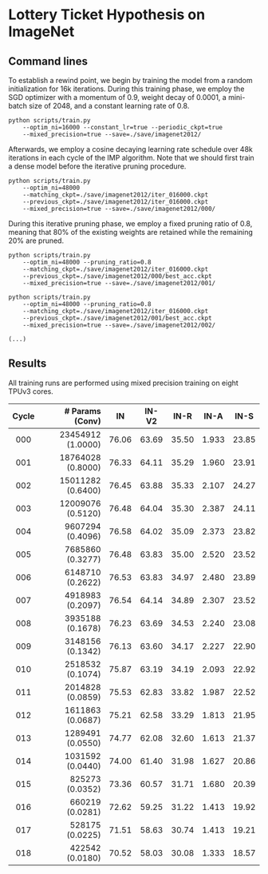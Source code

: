 # Lottery Ticket Hypothesis on ImageNet

## Command lines

To establish a rewind point, we begin by training the model from a random initialization for 16k iterations. During this training phase, we employ the SGD optimizer with a momentum of 0.9, weight decay of 0.0001, a mini-batch size of 2048, and a constant learning rate of 0.8. 
```
python scripts/train.py
    --optim_ni=16000 --constant_lr=true --periodic_ckpt=true
    --mixed_precision=true --save=./save/imagenet2012/
```

Afterwards, we employ a cosine decaying learning rate schedule over 48k iterations in each cycle of the IMP algorithm. Note that we should first train a dense model before the iterative pruning procedure.
```
python scripts/train.py
    --optim_ni=48000
    --matching_ckpt=./save/imagenet2012/iter_016000.ckpt
    --previous_ckpt=./save/imagenet2012/iter_016000.ckpt
    --mixed_precision=true --save=./save/imagenet2012/000/
```


During this iterative pruning phase, we employ a fixed pruning ratio of 0.8, meaning that 80% of the existing weights are retained while the remaining 20% are pruned.
```
python scripts/train.py
    --optim_ni=48000 --pruning_ratio=0.8
    --matching_ckpt=./save/imagenet2012/iter_016000.ckpt
    --previous_ckpt=./save/imagenet2012/000/best_acc.ckpt
    --mixed_precision=true --save=./save/imagenet2012/001/

python scripts/train.py
    --optim_ni=48000 --pruning_ratio=0.8
    --matching_ckpt=./save/imagenet2012/iter_016000.ckpt
    --previous_ckpt=./save/imagenet2012/001/best_acc.ckpt
    --mixed_precision=true --save=./save/imagenet2012/002/

(...)
```

## Results
All training runs are performed using mixed precision training on eight TPUv3 cores.

| Cycle | # Params (Conv)   | IN    | IN-V2 | IN-R  | IN-A  | IN-S  |
| :-:   | -:                | :-:   | :-:   | :-:   | :-:   | :-:   |
| 000   | 23454912 (1.0000) | 76.06 | 63.69 | 35.50 | 1.933 | 23.85 |
| 001   | 18764028 (0.8000) | 76.33 | 64.11 | 35.29 | 1.960 | 23.91 |
| 002   | 15011282 (0.6400) | 76.45 | 63.88 | 35.33 | 2.107 | 24.27 |
| 003   | 12009076 (0.5120) | 76.48 | 64.04 | 35.30 | 2.387 | 24.11 |
| 004   |  9607294 (0.4096) | 76.58 | 64.02 | 35.09 | 2.373 | 23.82 |
| 005   |  7685860 (0.3277) | 76.48 | 63.83 | 35.00 | 2.520 | 23.52 |
| 006   |  6148710 (0.2622) | 76.53 | 63.83 | 34.97 | 2.480 | 23.89 |
| 007   |  4918983 (0.2097) | 76.54 | 64.14 | 34.89 | 2.307 | 23.52 |
| 008   |  3935188 (0.1678) | 76.23 | 63.69 | 34.53 | 2.240 | 23.08 |
| 009   |  3148156 (0.1342) | 76.13 | 63.60 | 34.17 | 2.227 | 22.90 |
| 010   |  2518532 (0.1074) | 75.87 | 63.19 | 34.19 | 2.093 | 22.92 |
| 011   |  2014828 (0.0859) | 75.53 | 62.83 | 33.82 | 1.987 | 22.52 |
| 012   |  1611863 (0.0687) | 75.21 | 62.58 | 33.29 | 1.813 | 21.95 |
| 013   |  1289491 (0.0550) | 74.77 | 62.08 | 32.60 | 1.613 | 21.37 |
| 014   |  1031592 (0.0440) | 74.00 | 61.40 | 31.98 | 1.627 | 20.86 |
| 015   |   825273 (0.0352) | 73.36 | 60.57 | 31.71 | 1.680 | 20.39 |
| 016   |   660219 (0.0281) | 72.62 | 59.25 | 31.22 | 1.413 | 19.92 |
| 017   |   528175 (0.0225) | 71.51 | 58.63 | 30.74 | 1.413 | 19.21 |
| 018   |   422542 (0.0180) | 70.52 | 58.03 | 30.08 | 1.333 | 18.57 |
